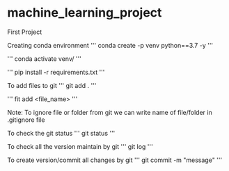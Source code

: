# machine_learning_project
First Project

Creating conda environment
'''
conda create -p venv python==3.7 -y
'''

'''
conda activate venv/
'''

'''
pip install -r requirements.txt
'''

To add files to git
'''
git add .
'''

'''
fit add <file_name>
'''

Note: To ignore file or folder from git we can write name of file/folder in .gitignore file

To check the git status
'''
git status
'''

To check all the version maintain by git
'''
git log
'''

To create version/commit all changes by git
'''
git commit -m "message"
''' 